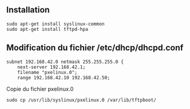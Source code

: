 ## Installation
```
sudo apt-get install syslinux-common
sudo apt-get install tftpd-hpa
```

## Modification du fichier /etc/dhcp/dhcpd.conf
```
subnet 192.168.42.0 netmask 255.255.255.0 {
    next-server 192.168.42.1; 
    filename "pxelinux.0";
    range 192.168.42.10 192.168.42.50;
```

Copie du fichier pxelinux.0
```
sudo cp /usr/lib/syslinux/pxelinux.0 /var/lib/tftpboot/
```

